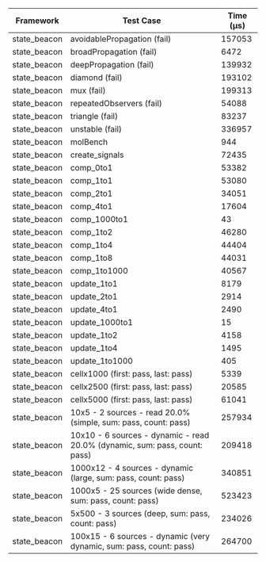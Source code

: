 | Framework | Test Case | Time (μs) |
| --- | --- | --- |
| state_beacon | avoidablePropagation (fail) | 157053 |
| state_beacon | broadPropagation (fail) | 6472 |
| state_beacon | deepPropagation (fail) | 139932 |
| state_beacon | diamond (fail) | 193102 |
| state_beacon | mux (fail) | 199313 |
| state_beacon | repeatedObservers (fail) | 54088 |
| state_beacon | triangle (fail) | 83237 |
| state_beacon | unstable (fail) | 336957 |
| state_beacon | molBench | 944 |
| state_beacon | create_signals | 72435 |
| state_beacon | comp_0to1 | 53382 |
| state_beacon | comp_1to1 | 53080 |
| state_beacon | comp_2to1 | 34051 |
| state_beacon | comp_4to1 | 17604 |
| state_beacon | comp_1000to1 | 43 |
| state_beacon | comp_1to2 | 46280 |
| state_beacon | comp_1to4 | 44404 |
| state_beacon | comp_1to8 | 44031 |
| state_beacon | comp_1to1000 | 40567 |
| state_beacon | update_1to1 | 8179 |
| state_beacon | update_2to1 | 2914 |
| state_beacon | update_4to1 | 2490 |
| state_beacon | update_1000to1 | 15 |
| state_beacon | update_1to2 | 4158 |
| state_beacon | update_1to4 | 1495 |
| state_beacon | update_1to1000 | 405 |
| state_beacon | cellx1000 (first: pass, last: pass) | 5339 |
| state_beacon | cellx2500 (first: pass, last: pass) | 20585 |
| state_beacon | cellx5000 (first: pass, last: pass) | 61041 |
| state_beacon | 10x5 - 2 sources - read 20.0% (simple, sum: pass, count: pass) | 257934 |
| state_beacon | 10x10 - 6 sources - dynamic - read 20.0% (dynamic, sum: pass, count: pass) | 209418 |
| state_beacon | 1000x12 - 4 sources - dynamic (large, sum: pass, count: pass) | 340851 |
| state_beacon | 1000x5 - 25 sources (wide dense, sum: pass, count: pass) | 523423 |
| state_beacon | 5x500 - 3 sources (deep, sum: pass, count: pass) | 234026 |
| state_beacon | 100x15 - 6 sources - dynamic (very dynamic, sum: pass, count: pass) | 264700 |
